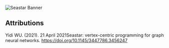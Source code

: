 ![Seastar Banner](https://github.com/bfGraph/Seastar/blob/main/assets/Seastar%20Banner.png?raw=true)

## Attributions

Yidi WU. (2021). 21 April 2021Seastar: vertex-centric programming for graph neural networks. https://doi.org/10.1145/3447786.3456247
